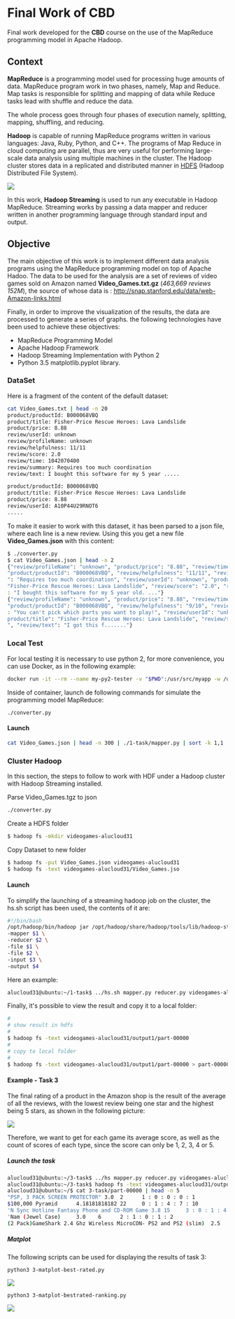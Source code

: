 # Final Work of CBD

Final work developed for the **CBD** course on the use of the MapReduce programming model in Apache Hadoop.

## Context

**MapReduce** is a programming model used for processing huge amounts of data. MapReduce program work in two phases, namely, Map and Reduce. Map tasks is responsible for splitting and mapping of data while Reduce tasks lead with shuffle and reduce the data.

The whole process goes through four phases of execution namely, splitting, mapping, shuffling, and reducing.

**Hadoop** is capable of running MapReduce programs written in various languages: Java, Ruby, Python, and C++. The programs of Map Reduce in cloud computing are parallel, thus are very useful for performing large-scale data analysis using multiple machines in the cluster. The Hadoop cluster stores data in a replicated and distributed manner in [HDFS](https://hadoop.apache.org/docs/r1.2.1/hdfs_design.html) (Hadoop Distributed File System).

![](imgs/mapreduce-flow.jpg)

In this work, **Hadoop Streaming** is used to run any executable in Hadoop MapReduce. Streaming works by passing a data mapper and reducer written in another programming language through standard input and output.

## Objective

The main objective of this work is to implement different data analysis programs using the MapReduce programming model on top of Apache Hadoo. The data to be used for the analysis are a set of reviews of video games sold on Amazon named **Video_Games.txt.gz** (*463,669 reviews 152M*), the source of whose data is : http://snap.stanford.edu/data/web-Amazon-links.html

Finally, in order to improve the visualization of the results, the data are processed to generate a series of graphs. the following technologies have been used to achieve these objectives:  

- MapReduce Programming Model 
-  Apache Hadoop Framework 
-  Hadoop Streaming Implementation with Python 2
-  Python 3.5 matplotlib.pyplot library.

 ### DataSet

Here is a fragment of the content of the default dataset:

```bash
cat Video_Games.txt | head -n 20
product/productId: B000068VBQ
product/title: Fisher-Price Rescue Heroes: Lava Landslide
product/price: 8.88
review/userId: unknown
review/profileName: unknown
review/helpfulness: 11/11
review/score: 2.0
review/time: 1042070400
review/summary: Requires too much coordination
review/text: I bought this software for my 5 year .....

product/productId: B000068VBQ
product/title: Fisher-Price Rescue Heroes: Lava Landslide
product/price: 8.88
review/userId: A10P44U29RNOT6
.....
```

To make it easier to work with this dataset, it has been parsed to a json file, where each line is a new review. Using this you get a new file **Video_Games.json** with this content:

```bash
$ ./converter.py
$ cat Video_Games.json | head -n 2
{"review/profileName": "unknown", "product/price": "8.88", "review/time": "1042070400",
"product/productId": "B000068VBQ", "review/helpfulness": "11/11", "review/summary
": "Requires too much coordination", "review/userId": "unknown", "product/title":
"Fisher-Price Rescue Heroes: Lava Landslide", "review/score": "2.0", "review/text"
: "I bought this software for my 5 year old. ..."}
{"review/profileName": "unknown", "product/price": "8.88", "review/time": "1041552000",
"product/productId": "B000068VBQ", "review/helpfulness": "9/10", "review/summary"
: "You can't pick which parts you want to play!", "review/userId": "unknown", "
product/title": "Fisher-Price Rescue Heroes: Lava Landslide", "review/score": "2.0
", "review/text": "I got this f......."}

```
 ### Local Test

For local testing it is necessary to use python 2, for more convenience, you can use Docker, as in the following example:

```bash
docker run -it --rm --name my-py2-tester -v "$PWD":/usr/src/myapp -w /usr/src/myapp python:2
```

Inside of container, launch de following commands for simulate the programming model MapReduce:
```
./converter.py
```
#### Launch
```bash
cat Video_Games.json | head -n 300 | ./1-task/mapper.py | sort -k 1,1 | ./1-task/reduce.py
```
### Cluster Hadoop

In this section, the steps to follow to work with HDF under a Hadoop cluster with Hadoop Streaming installed. 

Parse Video_Games.tgz to json 
```bash
./converter.py
```
Create a HDFS folder 
```bash
$ hadoop fs -mkdir videogames-alucloud31
```
Copy Dataset to new folder
```bash
$ hadoop fs -put Video_Games.json videogames-alucloud31
$ hadoop fs -text videogames-alucloud31/Video_Games.jso
```
#### Launch

To simplify the launching of a streaming hadoop job on the cluster, the hs.sh script has been used, the contents of it are:
```bash
#!/bin/bash
/opt/hadoop/bin/hadoop jar /opt/hadoop/share/hadoop/tools/lib/hadoop-streaming-*.jar \
-mapper $1 \
-reducer $2 \
-file $1 \
-file $2 \
-input $3 \
-output $4
```
Here an example:
```bash
alucloud31@ubuntu:~/1-task$ ../hs.sh mapper.py reducer.py videogames-alucloud31/Video_Games.json videogames-alucloud31/output
```
Finally, it's possible to view the result and copy it to a local folder:

```bash
#
# show result in hdfs
#
$ hadoop fs -text videogames-alucloud31/output1/part-00000
#
# copy to local folder
#
$ hadoop fs -text videogames-alucloud31/output1/part-00000 > part-00000
```

#### Example - Task 3

The final rating of a product in the Amazon shop is the result of the average of all the reviews, with the lowest review being one star and the highest being 5 stars, as shown in the following picture:

![](imgs/amazon-rating.png)


Therefore, we want to get for each game its average score, as well as the count of scores of each type, since the score can only be 1, 2, 3, 4 or 5.

##### Launch the task
```bash
alucloud31@ubuntu:~/3-task$ ../hs mapper.py reducer.py videogames-alucloud31/Video_Games.json videogames-alucloud31/output
alucloud31@ubuntu:~/3-task$ hadoop fs -text videogames-alucloud31/output1/part-00000 > part-00000
alucloud31@ubuntu:~/$ cat 3-task/part-00000 | head -n 5
"PSP, 3 PACK SCREEN PROTECTOR" 3.0  2      1 : 0 : 0 : 0 : 1
$100,000 Pyramid      4.18181818182 22     0 : 1 : 4 : 7 : 10
'N Sync Hotline Fantasy Phone and CD-ROM Game 3.8 15     3 : 0 : 1 : 4 : 7
'Nam (Jewel Case)     3.0    6      2 : 1 : 0 : 1 : 2
(2 Pack)GameShark 2.4 Ghz Wireless MicroCON- PS2 and PS2 (slim)  2.5    2      1 : 0 :0 : 1 : 0
```
##### Matplot

The following scripts can be used for displaying the results of task 3:
```
python3 3-matplot-best-rated.py
```

![](imgs/3-graph.png)

```
python3 3-matplot-bestrated-ranking.py
```

![](imgs/4-graph.png)